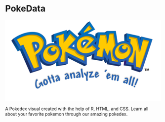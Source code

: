# PokeData
<img src="./assets/imgs/banner.png"/>

A Pokedex visual created with the help of R, HTML, and CSS. Learn all about your favorite pokemon through our amazing pokedex.
